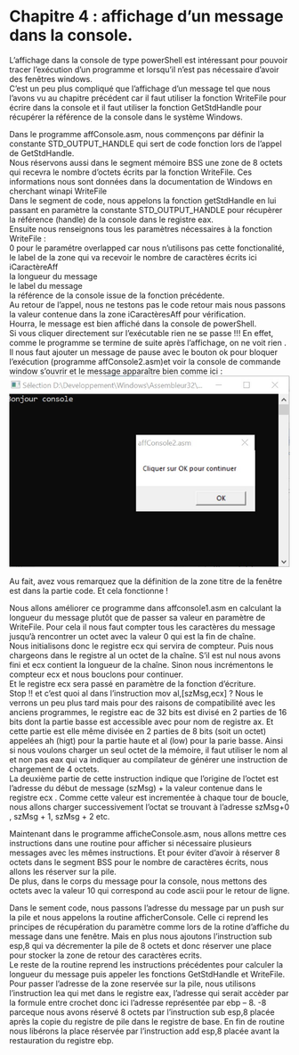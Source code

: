 # Chapitre 4 : affichage d’un message dans la console.

L’affichage dans la console de type powerShell est intéressant pour pouvoir tracer l’exécution d’un programme et lorsqu’il n’est pas nécessaire d’avoir des fenêtres windows. <br>
C’est un peu plus compliqué que l’affichage d’un message tel que nous l’avons vu au chapitre précédent car il faut utiliser la fonction WriteFile pour écrire dans la console et il faut utiliser la fonction GetStdHandle pour récupérer la référence de la console dans le système Windows. <br>

Dans le programme affConsole.asm, nous commençons par définir la constante STD_OUTPUT_HANDLE qui sert de code fonction lors de l’appel de  GetStdHandle. <br>
Nous réservons aussi dans le segment mémoire BSS une zone de 8 octets qui recevra le nombre d’octets écrits par la fonction WriteFile.  Ces informations nous sont données dans la documentation de Windows en cherchant winapi WriteFile<br>
Dans le segment de code, nous appelons la fonction getStdHandle en lui passant en paramètre la constante STD_OUTPUT_HANDLE pour récupèrer la référence (handle) de la console dans le registre eax.<br>
Ensuite nous renseignons tous les paramètres nécessaires à la fonction WriteFile : <br>
0 pour le paramétre overlapped car nous n’utilisons pas cette fonctionalité,<br>
le label de la zone qui va recevoir le nombre de caractères écrits ici iCaractèreAff<br>
la longueur du message <br>
le label du message <br>
la référence de la console issue de la fonction précédente.<br>
Au retour de l’appel, nous ne testons pas le code retour mais nous passons la valeur contenue dans la zone iCaractèresAff pour vérification.<br>
Hourra, le message est bien affiché dans la console de powerShell. <br>
Si vous cliquer directement sur l’exécutable rien ne se passe !!! En effet, comme le programme se termine de suite après l’affichage, on ne voit rien . Il nous faut ajouter un message de pause avec le bouton ok pour bloquer l’exécution (programme affConsole2.asm)et voir la console de commande window s’ouvrir et le message apparaître bien comme ici :<br>
![image console](https://github.com/vincentARM/AssemblyX86Windows32/blob/main/Chapitre004/ecranConsolech4.JPG)

Au fait, avez vous remarquez que la définition de la zone titre de la fenêtre est dans la partie code. Et cela fonctionne ! <br>

Nous allons améliorer ce programme dans affconsole1.asm en calculant la longueur du message plutôt que de passer sa valeur en paramètre de WriteFile. Pour cela il nous faut compter tous les caractères du message jusqu’à rencontrer un octet avec la valeur 0 qui est la fin de chaîne.<br>
Nous initialisons donc le registre ecx qui servira de compteur.  Puis nous chargeons dans le registre al un octet de la chaîne. S’il est nul nous avons fini et ecx contient la longueur de la chaîne. Sinon nous incrémentons le compteur ecx et nous bouclons pour continuer.<br>
Et le registre ecx sera passé en paramètre de la fonction d’écriture.<br>
Stop !! et c’est quoi al dans l’instruction mov al,[szMsg,ecx] ? Nous le verrons un peu plus tard mais pour des raisons de compatibilité avec les anciens programmes, le registre eac de 32 bits est divisé en 2 parties de 16 bits dont la partie basse est accessible avec pour nom de registre ax. Et cette partie est elle même divisée en 2 parties de 8 bits (soit un octet)  appelées ah (higt) pour la partie haute et al (low) pour la parie basse. Ainsi si nous voulons charger un seul octet de la mémoire, il faut utiliser le nom al et non pas eax qui va indiquer au compilateur de générer une instruction de chargement de 4 octets. <br>
La deuxième partie de cette instruction indique que l’origine de l’octet est l’adresse du début de message (szMsg) + la valeur contenue dans le registre ecx . Comme cette valeur est incrementée à chaque tour de boucle, nous allons charger successivement l’octat se trouvant à l’adresse szMsg+0 , szMsg + 1, szMsg + 2 etc. <br>


Maintenant dans le programme afficheConsole.asm, nous allons mettre ces instructions dans une routine pour afficher si nécessaire plusieurs messages avec les mêmes instructions.  Et pour éviter d’avoir à réserver 8 octets dans le segment BSS pour le nombre de caractères écrits, nous allons les réserver sur la pile. <br>
De plus, dans le corps du message pour la console, nous mettons des octets avec la valeur 10 qui correspond au code ascii pour le retour de ligne.<br>

Dans le sement code, nous passons l’adresse du message par un push sur la pile et nous appelons la routine afficherConsole. Celle ci reprend les principes de récupération du paramètre comme lors de la rotine d’affiche du message dans une fenêtre. Mais en plus nous ajoutons l’instruction sub esp,8 qui va décrementer la pile de 8 octets et donc réserver une place pour stocker la zone de retour des caractères ecrits.<br>
Le reste de la routine reprend les instructions précédentes pour calculer la longueur du message puis appeler les fonctions GetStdHandle et WriteFile. Pour passer l’adresse de la zone reservée sur la pile, nous utilisons l’instruction lea qui met dans le registre eax, l’adresse qui serait accèder par la formule entre crochet donc ici l’adresse représentée par ebp – 8.  -8 parceque nous avons réservé 8 octets par l’instruction sub esp,8 placée après la copie du registre de pile dans le registre de base.
En fin de routine nous libérons la place réservée par l’instruction add esp,8 placée avant la restauration du registre ebp.<br>
